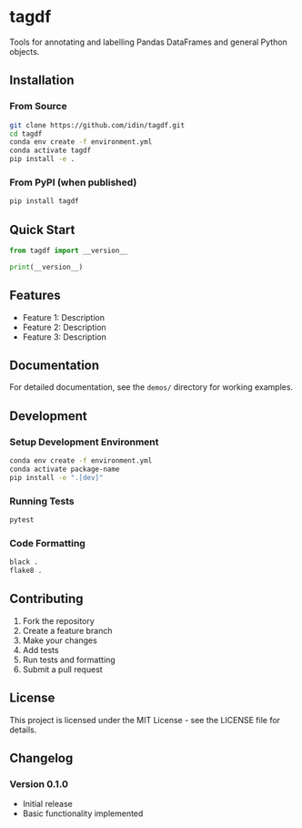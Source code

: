 # tagdf

Tools for annotating and labelling Pandas DataFrames and general Python objects.

## Installation

### From Source
```bash
git clone https://github.com/idin/tagdf.git
cd tagdf
conda env create -f environment.yml
conda activate tagdf
pip install -e .
```

### From PyPI (when published)
```bash
pip install tagdf
```

## Quick Start

```python
from tagdf import __version__

print(__version__)
```

## Features

- Feature 1: Description
- Feature 2: Description
- Feature 3: Description

## Documentation

For detailed documentation, see the `demos/` directory for working examples.

## Development

### Setup Development Environment
```bash
conda env create -f environment.yml
conda activate package-name
pip install -e ".[dev]"
```

### Running Tests
```bash
pytest
```

### Code Formatting
```bash
black .
flake8 .
```

## Contributing

1. Fork the repository
2. Create a feature branch
3. Make your changes
4. Add tests
5. Run tests and formatting
6. Submit a pull request

## License

This project is licensed under the MIT License - see the LICENSE file for details.

## Changelog

### Version 0.1.0
- Initial release
- Basic functionality implemented
